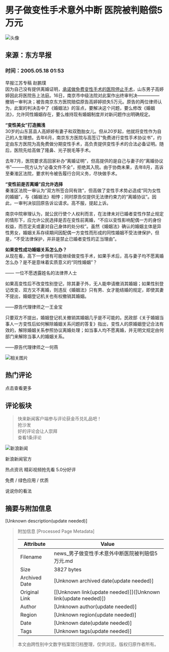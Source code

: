 # 男子做变性手术意外中断 医院被判赔偿5万元

![头像](//n.sinaimg.cn/default/622af858/20181010/default_avatar.jpg)

## 来源：东方早报
### 时间：2005.05.18 01:53

早报江苏专稿 赵鹏璞  
因为自己没有提供离婚证明，[承诺做免费变性手术的医院停止手术](http://news.sina.com.cn/s/2004-08-25/00414126868.shtml)，山东男子高婷婷因此将医院告上法庭。16日，南京市中级法院对此案作出终审判决—————撤销一审判决；被告南京东方医院赔偿原告高婷婷损失5万元。原告的两位律师认为，此案的判决击中了《婚姻法》的盲点，要解决这个问题，要么修改《婚姻法》，允许同性婚姻存在，要么维持现有婚姻制度并对新问题作出明确规定。

**“变性美女”打造搁浅**  
30岁的山东莒县人高婷婷有妻子和双胞胎女儿。但从20岁起，他就将变性作为自己的人生理想。去年6月，南京东方医院与高签订“免费进行变性手术协议书”，约定由东方医院为高免费做分期变性手术，高负责提供变性手术的合法必备证明。随后，医院先给高做了隆鼻、光子脱毛等手术。

去年7月，医院要求高回家补办“离婚证明”，但高提供的是自己与妻子的“离婚协议书”———院方认为“必备文件不全”，拒绝其入院。由于协商未果，去年8月，高诉至秦淮区法院，要求判令被告履行合同义务，尽快做手术。

**“变性前是否离婚”应允许选择**  
秦淮区法院一审认为“双方所签合同有效”，但高做了变性手术势必造成“同为女性的婚姻”，与《婚姻法》相悖；同时原告仅提供无法律约束力的“离婚协议”。因此，一审判决驳回原告诉讼请求。高不服，提起上诉。

南京中院审理认为，就公民行使个人权利而言，在法律未对已婚者变性作禁止规定的情形下，应允许公民选择是否在变性前离婚，“不应以变性影响配偶一方的身份权益，而否定夫或妻对自己身体的处分权”。虽然《婚姻法》确认的婚姻主体是异性男女，婚姻关系存续期间因配偶一方变性而形成的同性婚姻不受法律保护，但是，“不受法律保护，并非是禁止已婚者变性的正当理由”。

**如果变性成功婚姻关系怎么办？**  
从现在看，高下一步很有可能继续做变性手术，如果手术后，高与妻子均不愿离婚怎么办？是不是意味着实质意义的“同性婚姻”？

—— 一位不愿透露姓名的法律界人士

如果高变性后不改变性别登记，除其妻子外，无人能申请撤消其婚姻；如果性别登记改变、双方又不离婚，则违反《婚姻法》只有男、女才能结婚的规定，即使其妻不提出，婚姻登记机关也有权撤销其婚姻。

——原告代理律师之一王金宝

只要双方不提出，婚姻登记机关撤销其婚姻几乎是不可能的。民政部《关于婚姻当事人一方变性后如何解除婚姻关系问题的答复》指出，变性人的原婚姻登记合法有效的，解除婚姻关系参照协议离婚处理；如当事人均不愿离婚，并无明文规定由何部门来解除当事人的婚姻关系。

——原告代理律师之一何燕

![相关图片](//n.sinaimg.cn/default/2fb77759/20151125/320X320.png)

## 热门评论
点击查看更多

## 评论板块
> 快来新闻客户端参与评论获金币兑礼品吧！  
> 抢沙发  
> 好的评论会让人崇拜  
> 查看1条评论

![新浪新闻](https://n.sinaimg.cn/default/80905340/20200331/sinalogo.png)

新浪新闻官方

热点资讯 精彩视频抢先看 5.0分好评

免费 / 绿色应用 / 优质

说说你的看法

## 摘要与附加信息

<!-- tcd_abstract -->
[Unknown description(update needed)]
<!-- tcd_abstract_end -->

> 附加信息 [Processed Page Metadata]
>
> | Attribute       | Value                                  |
> |-----------------|----------------------------------------|
> | Filename        | news_男子做变性手术意外中断医院被判赔偿5万元.md                             |
> | Size            | 3827 bytes                           |
> | Archived Date   | [Unknown archived date(update needed)]                             |
> | Original Link   | [[Unknown link(update needed)]]([Unknown link(update needed)])                       |
> | Author          | [Unknown author(update needed)]                               |
> | Region          | [Unknown region(update needed)]                               |
> | Date            | [Unknown date(update needed)]                                 |
> | Tags            | [Unknown tags(update needed)]                                 |
>
> 本文由跨性别中文数字档案馆归档整理，仅供浏览。版权归原作者所有。
>